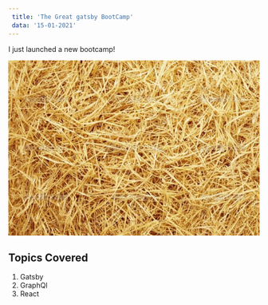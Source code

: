 ```yaml
---
 title: 'The Great gatsby BootCamp'
 data: '15-01-2021'
---
```


I just launched a new bootcamp!

![Grass](./grass.jpg)

## Topics Covered

1. Gatsby
2. GraphQl
3. React
